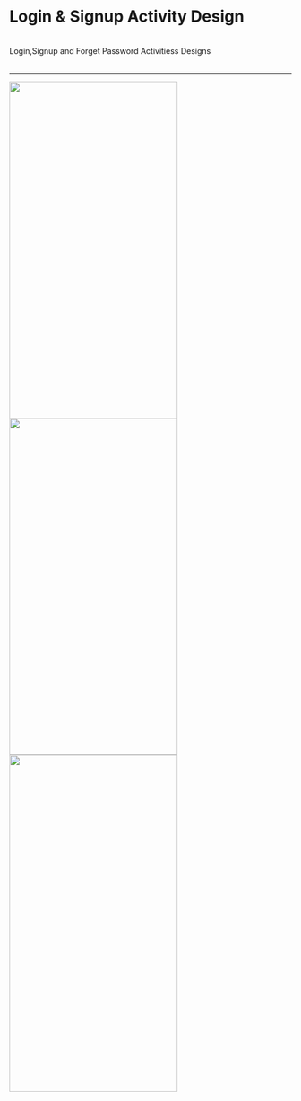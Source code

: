 <h1>Login & Signup Activity Design</h1><br>
Login,Signup and Forget Password Activitiess Designs<br><br>
<hr width="100%" height="2" color="#574CC9" >
<div class="col-md-4">
<img src="https://github.com/Bikiprasad/collegeproject/blob/master/Login.jpg" height="600" width="300"/>
<img src="https://github.com/Bikiprasad/collegeproject/blob/master/signup.jpg" height="600" width="300"/>
<img src="https://github.com/Bikiprasad/collegeproject/blob/master/forgetpassword.jpg" height="600" width="300"/>
</div>
